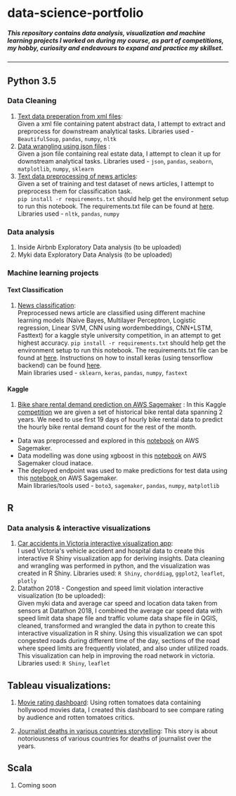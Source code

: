# data-science-portfolio
##### This repository contains data analysis, visualization and machine learning projects I worked on during my course, as part of competitions, my hobby, curiosity and endeavours to expand and practice my skillset.
-------------------------------------------------------------------------------------------------------------------------------------

## Python 3.5


### Data Cleaning

1. [Text data preperation from xml files](https://github.com/VarunM24/data-science-portfolio/blob/master/Python/Wrangling/Xml-Text-preprocessing.ipynb "Python Jupyter notebook"): <br>
Given a xml file containing patent abstract data, I attempt to extract and preprocess for downstream analytical tasks.
Libraries used - `BeautifulSoup`, `pandas`, `numpy`, `nltk`
2. [Data wrangling using json files](https://github.com/VarunM24/data-science-portfolio/blob/master/Python/Wrangling/Json-data-wrangling.ipynb "Python Jupyter notebook") :<br>
Given a json file containing real estate data, I attempt to clean it up for downstream analytical tasks.
Libraries used - `json`, `pandas`, `seaborn`, `matplotlib`, `numpy`, `sklearn`
3. [Text data preprocessing of news articles](https://github.com/VarunM24/data-science-portfolio/blob/master/Python/Machine%20Learning/text-classification/News-classification/pre-processing/News-Preprocessing.ipynb "Python Jupyter notebook"): <br>
Given a set of training and test dataset of news articles, I attempt to preprocess them for classification task. <br>
`pip install -r requirements.txt` should help get the environment setup to run this notebook. The requirements.txt file can be found at <a href="https://github.com/VarunM24/data-science-portfolio/blob/master/Python/Machine%20Learning/text-classification/News-classification/requirements.txt">here</a>. <br>
Libraries used - `nltk`, `pandas`, `numpy`

### Data analysis

1. Inside Airbnb Exploratory Data analysis (to be uploaded)
2. Myki data Exploratory Data Analysis (to be uploaded)

### Machine learning projects

#### Text Classification
1. [News classification](https://github.com/VarunM24/data-science-portfolio/blob/master/Python/Machine%20Learning/text-classification/News-classification/modelling/News-Classification.ipynb "Python Jupyter notebook"): <br>
Preprocessed news article are classified using different machine learning models (Naive Bayes, Multilayer Perceptron, Logistic regression, Linear SVM, CNN using wordembeddings, CNN+LSTM, Fasttext) for a kaggle style university competition, in an attempt to get highest accuracy. 
`pip install -r requirements.txt` should help get the environment setup to run this notebook. The requirements.txt file can be found at <a href="https://github.com/VarunM24/data-science-portfolio/blob/master/Python/Machine%20Learning/text-classification/News-classification/requirements.txt">here</a>. Instructions on how to install keras (using tensorflow backend) can be found <a href="https://keras.io/#installation">here</a>.<br>
Main libraries used - `sklearn`, `keras`, `pandas`, `numpy`, `fastext`


#### Kaggle
1. [Bike share rental demand prediction on AWS Sagemaker](https://github.com/VarunM24/data-science-portfolio/tree/master/Python/Machine%20Learning/Kaggle/Bike-Share "Python Jupyter notebook")  :
In this Kaggle <a href="https://www.kaggle.com/c/bike-sharing-demand/overview">competition</a > we are given a set of historical bike rental data spanning 2 years. We need to use first 19 days of hourly bike rental data to predict the hourly bike rental demand count for the rest of the month. <br>
- Data was preprocessed and explored in this <a href="https://github.com/VarunM24/data-science-portfolio/blob/master/Python/Machine%20Learning/Kaggle/Bike-Share/kaggle_bikeshare_data_preparation.ipynb">notebook</a> on AWS Sagemaker.
- Data modelling was done using xgboost in this <a href="https://github.com/VarunM24/data-science-portfolio/blob/master/Python/Machine%20Learning/Kaggle/Bike-Share/kaggle_bikeshare_xgboost_cloud_training.ipynb">notebook</a> on AWS Sagemaker cloud inatace.
- The deployed endpoint was used to make predictions for test data using this <a href="https://github.com/VarunM24/data-science-portfolio/blob/master/Python/Machine%20Learning/Kaggle/Bike-Share/kaggle_bikeshare_xgboost_cloud_prediction.ipynb">notebook </a> on AWS Sagemaker. <br>
Main libraries/tools used - `boto3`, `sagemaker`, `pandas`, `numpy`, `matplotlib`


## R

### Data analysis & interactive visualizations
1. [  Car accidents in Victoria interactive visualization app](https://vm24.shinyapps.io/victoria-car-accidents/ "ShinyApp"): <br>
I used Victoria's vehicle accident and hospital data to create this interactive R Shiny visualization app for deriving insights. Data cleaning and wrangling was performed in python, and the visualization was created in R Shiny. Libraries used: `R Shiny`, `chorddiag`, `ggplot2`, `leaflet`, `plotly` 
2. Datathon 2018 - Congestion and speed limit violation interactive visualization (to be uploaded): <br>
Given myki data and average car speed and location data taken from sensors at Datathon 2018, I combined the average car speed data with speed limit data shape file and traffic volume data shape file in QGIS, cleaned, transformed and wrangled the data in python to create this interactive visualization in R shiny. Using this visualization we can spot congested roads during different time of the day, sections of the road where speed limits are frequently violated, and also under utilized roads. This visualization can help in improving the road network in victoria. Libraries used: `R Shiny`,  `leaflet`

## Tableau visualizations:
1. [Movie rating dashboard](https://public.tableau.com/views/Moviedashboard/Moviepopularity?:embed=y&:display_count=yes&publish=yes "Tableau dashboard"): Using rotten tomatoes data containing hollywood movies data, I created this dashboard to see compare rating by audience and rotten tomatoes critics.

2. [Journalist deaths in various countries storytelling](https://public.tableau.com/views/Journalist_Deaths_15543637300810/Story1?:embed=y&:display_count=yes&publish=yes "Tableau storytelling"): This story is about notoriousness of various countries for deaths of journalist over the years.

## Scala
1. Coming soon

